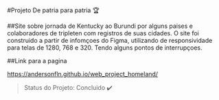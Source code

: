 #Projeto De patria para patria :trophy:



##Site sobre jornada de Kentucky ao Burundi por alguns paises e colaboradores de tripleten com registros de suas cidades. O site foi construido a partir de infomçoes do Figma, utilizando de responsividade para telas de 1280, 768 e 320. Tendo alguns pontos de interrupçoes. 

##Link para a pagina 

https://andersonfln.github.io/web_project_homeland/

> Status do Projeto: Concluido :heavy_check_mark:

